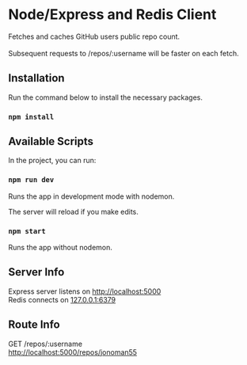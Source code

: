 # Node/Express and Redis Client

Fetches and caches GitHub users public repo count.<br /><br />
Subsequent requests to /repos/:username will be faster on each fetch.

## Installation

Run the command below to install the necessary packages.

### `npm install`

## Available Scripts

In the project, you can run:

### `npm run dev`

Runs the app in development mode with nodemon.<br />

The server will reload if you make edits.<br />

### `npm start`

Runs the app without nodemon.

## Server Info

Express server listens on [http://localhost:5000](http://localhost:5000)<br />
Redis connects on [127.0.0.1:6379](127.0.0.1:6379])

## Route Info

GET /repos/:username<br />
[http://localhost:5000/repos/jonoman55](http://localhost:5000/repos/jonoman55)
